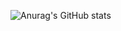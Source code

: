 ![Anurag's GitHub stats](https://github-readme-stats.vercel.app/api?username=SandrZeus&show_icons=true&theme=algolia)
